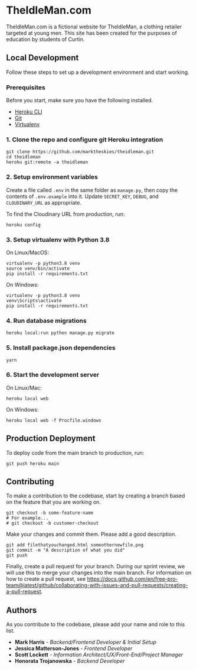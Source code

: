 # TheIdleMan.com

TheIdleMan.com is a fictional website for TheIdleMan, a clothing retailer targeted at young men. This site has been created for the purposes of education by students of Curtin.

## Local Development

Follow these steps to set up a development environment and start working.

### Prerequisites

Before you start, make sure you have the following installed.

- [Heroku CLI](https://devcenter.heroku.com/articles/heroku-cli)
- [Git](https://git-scm.com/downloads)
- [Virtualenv](https://pypi.org/project/virtualenv/)

### 1. Clone the repo and configure git Heroku integration

```
git clone https://github.com/marktheskies/theidleman.git
cd theidleman
heroku git:remote -a theidleman
```

### 2. Setup environment variables

Create a file called `.env` in the same folder as `manage.py`, then copy the contents of `.env.example` into it. Update `SECRET_KEY`, `DEBUG`, and `CLOUDINARY_URL` as appropriate.

To find the Cloudinary URL from production, run:

```
heroku config
```

### 3. Setup virtualenv with Python 3.8

On Linux/MacOS:

```
virtualenv -p python3.8 venv
source venv/bin/activate
pip install -r requirements.txt
```

On Windows:

```
virtualenv -p python3.8 venv
venv\Scripts\activate
pip install -r requirements.txt
```

### 4. Run database migrations

```
heroku local:run python manage.py migrate
```

### 5. Install package.json dependencies

```
yarn
```

### 6. Start the development server

On Linux/Mac:

```
heroku local web
```

On Windows:

```
heroku local web -f Procfile.windows
```

## Production Deployment

To deploy code from the main branch to production, run:

```
git push heroku main
```

## Contributing

To make a contribution to the codebase, start by creating a branch based on the feature that you are working on.

```
git checkout -b some-feature-name
# For example...
# git checkout -b customer-checkout
```

Make your changes and commit them. Please add a good description.

```
git add filethatyouchanged.html someothernewfile.png
git commit -m "A description of what you did"
git push
```

Finally, create a pull request for your branch. During our sprint review, we will use this to merge your changes into the main branch. For information on how to create a pull request, see https://docs.github.com/en/free-pro-team@latest/github/collaborating-with-issues-and-pull-requests/creating-a-pull-request.

## Authors

As you contribute to the codebase, please add your name and role to this list.

- **Mark Harris** - _Backend/Frontend Developer & Initial Setup_
- **Jessica Matterson-Jones** - _Frontend Developer_
- **Scott Lockett** - _Information Architect/UX/Front-End/Project Manager_
- **Honorata Trojanowska** - _Backend Developer_
